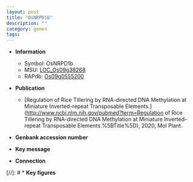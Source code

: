 ```yaml
---
layout: post
title: "OsNRPD1b"
description: ""
category: genes
tags: 
---
```


* **Information**  
    + Symbol: OsNRPD1b  
    + MSU: [LOC_Os09g38268](http://rice.uga.edu/cgi-bin/ORF_infopage.cgi?orf=LOC_Os09g38268)  
    + RAPdb: [Os09g0555200](https://rapdb.dna.affrc.go.jp/locus/?name=Os09g0555200)  

* **Publication**  
    + [Regulation of Rice Tillering by RNA-directed DNA Methylation at Miniature Inverted-repeat Transposable Elements.](http://www.ncbi.nlm.nih.gov/pubmed?term=Regulation of Rice Tillering by RNA-directed DNA Methylation at Miniature Inverted-repeat Transposable Elements.%5BTitle%5D), 2020, Mol Plant.

* **Genbank accession number**  

* **Key message**  

* **Connection**  

[//]: # * **Key figures**  


